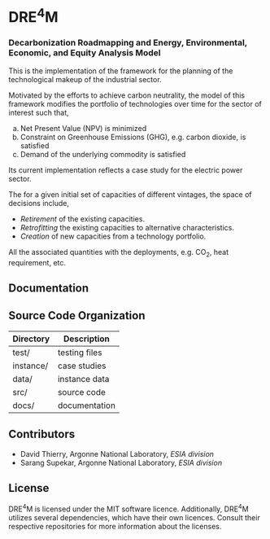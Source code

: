 
# DRE<sup>4</sup>M
### Decarbonization Roadmapping and Energy, Environmental, Economic, and Equity Analysis Model

This is the implementation of the framework for the planning of the
technological makeup of the industrial sector.

Motivated by the efforts to achieve carbon neutrality, the model of this
framework modifies the portfolio of technologies over time for the sector of
interest such that,
<ol type="a">
  <li>Net Present Value (NPV) is minimized</li>
  <li>Constraint on Greenhouse Emissions (GHG), e.g. carbon dioxide, is satisfied</li>
  <li>Demand of the underlying commodity is satisfied</li>
</ol>

Its current implementation reflects a case study for the electric power sector.

The for a given initial set of capacities of different vintages, the space of
decisions include,

- *Retirement* of the existing capacities.
- *Retrofitting* the existing capacities to alternative characteristics.
- *Creation* of new capacities from a technology portfolio.

All the associated quantities with the deployments, e.g. CO<sub>2</sub>, heat
requirement, etc.

## Documentation

## Source Code Organization

|  Directory | Description   |
|------------|---------------|
| test/      | testing files |
| instance/  | case studies  |
| data/      | instance data |
| src/       | source code   |
| docs/      | documentation |


## Contributors

- David Thierry, Argonne National Laboratory, *ESIA division*
- Sarang Supekar, Argonne National Laboratory, *ESIA division*

## License
 
DRE<sup>4</sup>M is licensed under the MIT software licence. Additionally, DRE<sup>4</sup>M utilizes several dependencies, which have their own licences. Consult their respective repositories for more information about the licenses. 
